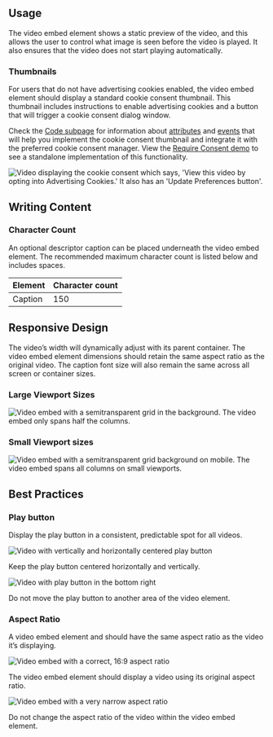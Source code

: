 ## Usage 

The video embed element shows a static preview of the video, and this allows the user to control what image is seen before the video is played. It also ensures that the video does not start playing automatically.

### Thumbnails

For users that do not have advertising cookies enabled, the video embed element should display a standard cookie consent thumbnail. This thumbnail includes instructions to enable advertising cookies and a button that will trigger a cookie consent dialog window.

Check the [Code subpage](/elements/video-embed/code/) for information about [attributes](/elements/video-embed/code/#rh-video-embed) and [events](/elements/video-embed/code/#rh-video-embed) that will help you implement the cookie consent thumbnail and integrate it with the preferred cookie consent manager. View the [Require Consent demo](/elements/video-embed/demo/require-consent/) to see a standalone implementation of this functionality.

<uxdot-example width-adjustment="555px">
  <img src="{{ '../video-require-consent.svg' | url }}" alt="Video displaying the cookie consent which says, 'View this video by opting into Advertising Cookies.' It also has an 'Update Preferences button'.">
</uxdot-example>

## Writing Content

### Character Count

An optional descriptor caption can be placed underneath the video embed element. The recommended maximum character count is listed below and includes spaces.

<rh-table>
  <table>
    <thead>
      <tr>
        <th scope="col" data-label="Element">Element</th>
        <th scope="col" data-label="Character count">Character count</th>
      </tr>
    </thead>
    <tbody>
        <tr>
          <td data-label="Element">Caption</td>
          <td data-label="Character count">150</td>
        </tr>
    </tbody>
  </table>
</rh-table>

## Responsive Design

The video’s width will dynamically adjust with its parent container. The video embed element dimensions should retain the same aspect ratio as the original video. The caption font size will also remain the same across all screen or container sizes.

### Large Viewport Sizes

<img src="{{ '../video-grid-lg-viewports.svg' | url }}" alt="Video embed with a semitransparent grid in the background. The video embed only spans half the columns.">

### Small Viewport sizes

<img src="{{ '../video-grid-sm-viewports.svg' | url }}" alt="Video embed with a semitransparent grid background on mobile. The video embed spans all columns on small viewports.">

## Best Practices

### Play button

Display the play button in a consistent, predictable spot for all videos.

<div class="grid xs-two-columns">
  <uxdot-best-practice variant="do">
    <uxdot-example color-palette="lightest" width-adjustment="420px" slot="image">
      <img src="{{ '../guidelines-best-practice-1-do.svg' | url }}" alt="Video with vertically and horizontally centered play button">
    </uxdot-example>
    <p>Keep the play button centered horizontally and vertically.</p>
  </uxdot-best-practice>

  <uxdot-best-practice variant="dont">
    <uxdot-example color-palette="lightest" width-adjustment="420px" slot="image">
      <img src="{{ '../guidelines-best-practice-1-dont.svg' | url }}" alt="Video with play button in the bottom right">
    </uxdot-example>
    <p>Do not move the play button to another area of the video element.</p>
  </uxdot-best-practice>
</div>


### Aspect Ratio

A video embed element and should have the same aspect ratio as the video it’s displaying.

<div class="grid xs-two-columns">
  <uxdot-best-practice variant="do">
    <uxdot-example color-palette="lightest" width-adjustment="420px" slot="image">
      <img src="{{ '../guidelines-best-practice-2-do.svg' | url }}" alt="Video embed with a correct, 16:9 aspect ratio">
    </uxdot-example>
    <p>The video embed element should display a video using its original aspect ratio.</p>
  </uxdot-best-practice>

  <uxdot-best-practice variant="dont">
    <uxdot-example color-palette="lightest" width-adjustment="420px" slot="image">
      <img src="{{ '../guidelines-best-practice-2-dont.svg' | url }}" alt="Video embed with a very narrow aspect ratio">
    </uxdot-example>
    <p>Do not change the aspect ratio of the video within the video embed element.</p>
  </uxdot-best-practice>
</div>
